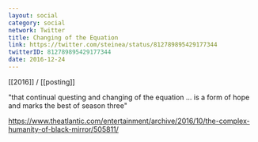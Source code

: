 ```yaml
---
layout: social
category: social
network: Twitter
title: Changing of the Equation
link: https://twitter.com/steinea/status/812789895429177344
twitterID: 812789895429177344
date: 2016-12-24
---
```


[[2016]] / [[posting]]

"that continual questing and changing of the equation ... is a form of hope and marks the best of season three"

<https://www.theatlantic.com/entertainment/archive/2016/10/the-complex-humanity-of-black-mirror/505811/>
